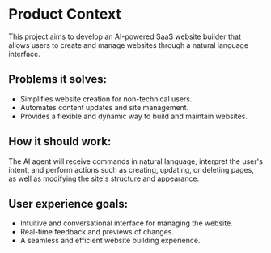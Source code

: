 # Product Context

This project aims to develop an AI-powered SaaS website builder that allows users to create and manage websites through a natural language interface.

## Problems it solves:
- Simplifies website creation for non-technical users.
- Automates content updates and site management.
- Provides a flexible and dynamic way to build and maintain websites.

## How it should work:
The AI agent will receive commands in natural language, interpret the user's intent, and perform actions such as creating, updating, or deleting pages, as well as modifying the site's structure and appearance.

## User experience goals:
- Intuitive and conversational interface for managing the website.
- Real-time feedback and previews of changes.
- A seamless and efficient website building experience.
